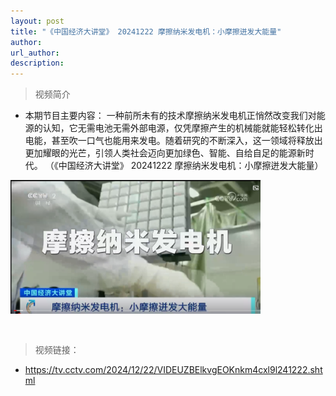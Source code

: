 ```yaml
---
layout: post
title: "《中国经济大讲堂》 20241222 摩擦纳米发电机：小摩擦迸发大能量"
author: 
url_author: 
description: 
---
```


> 视频简介

- 本期节目主要内容： 一种前所未有的技术摩擦纳米发电机正悄然改变我们对能源的认知，它无需电池无需外部电源，仅凭摩擦产生的机械能就能轻松转化出电能，甚至吹一口气也能用来发电。随着研究的不断深入，这一领域将释放出更加耀眼的光芒，引领人类社会迈向更加绿色、智能、自给自足的能源新时代。 （《中国经济大讲堂》 20241222 摩擦纳米发电机：小摩擦迸发大能量）

<img src="/lab_images/blogs/mo.png" style="margin: 0 auto;width: 400px;margin-bottom: 30px;">

> 视频链接：

- https://tv.cctv.com/2024/12/22/VIDEUZBElkvgEOKnkm4cxl9l241222.shtml



